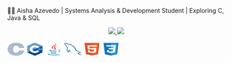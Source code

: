 👩‍💻 Aisha Azevedo | Systems Analysis & Development Student | Exploring C, Java & SQL

<div align="center">
  <a href="https://github.com/aishaazevedo">
    <img height="170" src="https://github-readme-stats.vercel.app/api?username=aishaazevedo&show_icons=true&theme=dracula" />
    <img height="170" src="https://github-readme-stats.vercel.app/api/top-langs/?username=aishaazevedo&layout=compact&langs_count=8&theme=dracula" />
  </a>
</div>

<div style="display: inline_block"><br>
  <img align="center" alt="Aisha-C" height="30" width="40" src="https://raw.githubusercontent.com/devicons/devicon/master/icons/c/c-original.svg">
  <img align="center" alt="Aisha-Cplusplus" height="30" width="40" src="https://raw.githubusercontent.com/devicons/devicon/master/icons/cplusplus/cplusplus-original.svg">
  <img align="center" alt="Aisha-Java" height="30" width="40" src="https://raw.githubusercontent.com/devicons/devicon/master/icons/java/java-original.svg">
  <img align="center" alt="Aisha-SQL" height="30" width="40" src="https://raw.githubusercontent.com/devicons/devicon/master/icons/mysql/mysql-original.svg">
  <img align="center" alt="Aisha-HTML" height="30" width="40" src="https://raw.githubusercontent.com/devicons/devicon/master/icons/html5/html5-original.svg">
  <img align="center" alt="Aisha-CSS" height="30" width="40" src="https://raw.githubusercontent.com/devicons/devicon/master/icons/css3/css3-original.svg">
</div>

##

